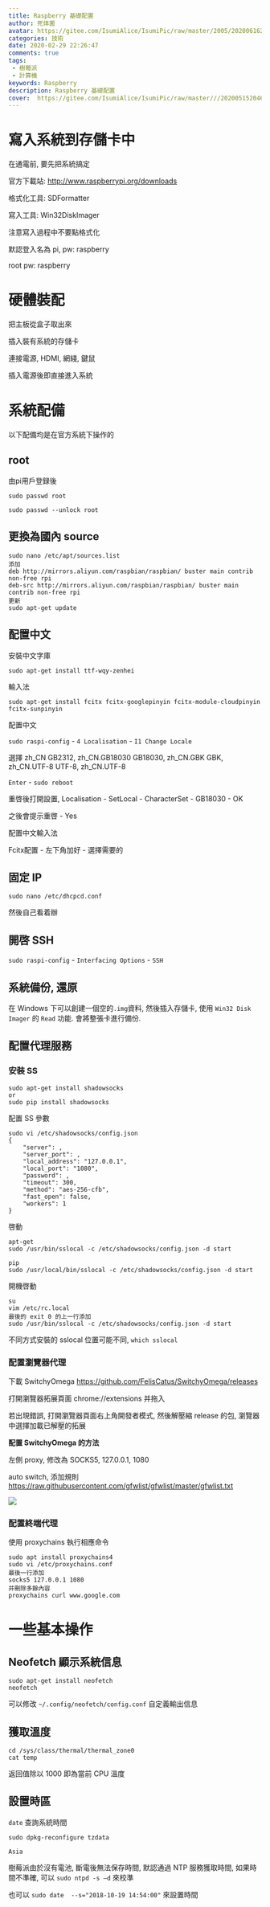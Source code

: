 ```yaml
---
title: Raspberry 基礎配置
author: 死体菌
avatar: https://gitee.com/IsumiAlice/IsumiPic/raw/master/2005/20200616222058.jpg
categories: 技術
date: 2020-02-29 22:26:47
comments: true
tags: 
 - 樹莓派
 - 計算機
keywords: Raspberry
description: Raspberry 基礎配置
cover:  https://gitee.com/IsumiAlice/IsumiPic/raw/master///20200515204625.jpg
---
```




# 寫入系統到存儲卡中

在通電前, 要先把系統搞定

官方下載站: http://www.raspberrypi.org/downloads

格式化工具: SDFormatter

寫入工具: Win32DiskImager

注意寫入過程中不要點格式化

默認登入名為 pi, pw: raspberry

root pw: raspberry

# 硬體裝配

把主板從盒子取出來

插入裝有系統的存儲卡

連接電源, HDMI, 網綫, 鍵鼠

插入電源後即直接進入系統

# 系統配備

以下配備均是在官方系統下操作的
## root

由pi用戶登録後

```
sudo passwd root

sudo passwd --unlock root
```

## 更換為國內 source
```
sudo nano /etc/apt/sources.list 
添加
deb http://mirrors.aliyun.com/raspbian/raspbian/ buster main contrib non-free rpi
deb-src http://mirrors.aliyun.com/raspbian/raspbian/ buster main contrib non-free rpi
更新
sudo apt-get update
```
## 配置中文

安裝中文字庫

```
sudo apt-get install ttf-wqy-zenhei
```

輸入法
```
sudo apt-get install fcitx fcitx-googlepinyin fcitx-module-cloudpinyin fcitx-sunpinyin
```

配置中文

``sudo raspi-config`` - ``4 Localisation`` - ``I1 Change Locale``

選擇 zh_CN GB2312, zh_CN.GB18030 GB18030, zh_CN.GBK GBK, zh_CN.UTF-8  UTF-8, zh_CN.UTF-8

``Enter`` - ``sudo reboot``

重啓後打開設置, Localisation - SetLocal - CharacterSet - GB18030 - OK

之後會提示重啓 - Yes

配置中文輸入法

Fcitx配置 - 左下角加好 - 選擇需要的

## 固定 IP
```
sudo nano /etc/dhcpcd.conf
```
然後自己看着辦
## 開啓 SSH

``sudo raspi-config`` - ``Interfacing Options`` - ``SSH``

## 系統備份, 還原

在 Windows 下可以創建一個空的``.img``資料, 然後插入存儲卡, 使用 ``Win32 Disk Imager`` 的 ``Read`` 功能. 會將整張卡進行備份.

## 配置代理服務

### 安裝 SS

```
sudo apt-get install shadowsocks
or
sudo pip install shadowsocks
```

配置 SS 參數

```
sudo vi /etc/shadowsocks/config.json
{
    "server": ,
    "server_port": ,
    "local_address": "127.0.0.1",
    "local_port": "1080",
    "password": ,
    "timeout": 300,
    "method": "aes-256-cfb",
    "fast_open": false,
    "workers": 1
}
```

啓動

```
apt-get
sudo /usr/bin/sslocal -c /etc/shadowsocks/config.json -d start

pip
sudo /usr/local/bin/sslocal -c /etc/shadowsocks/config.json -d start
```

開機啓動

```
su
vim /etc/rc.local
最後的 exit 0 的上一行添加
sudo /usr/bin/sslocal -c /etc/shadowsocks/config.json -d start
```

不同方式安裝的 sslocal 位置可能不同, ``which sslocal``

### 配置瀏覽器代理

下載 SwitchyOmega https://github.com/FelisCatus/SwitchyOmega/releases 

打開瀏覽器拓展頁面 chrome://extensions 并拖入

若出現錯誤, 打開瀏覽器頁面右上角開發者模式, 然後解壓縮 release 的包, 瀏覽器中選擇加載已解壓的拓展

**配置 SwitchyOmega 的方法**

左側 proxy, 修改為 SOCKS5, 127.0.0.1, 1080

auto switch, 添加規則  https://raw.githubusercontent.com/gfwlist/gfwlist/master/gfwlist.txt 

![](http://www.phpvar.com/phpvar.com/wp-content/uploads/auto-switch-768x387.png)

### 配置終端代理

使用 proxychains 執行相應命令

```
sudo apt install proxychains4
sudo vi /etc/proxychains.conf
最後一行添加
socks5 127.0.0.1 1080
并刪除多餘內容
proxychains curl www.google.com
```



# 一些基本操作

##  Neofetch 顯示系統信息

```
sudo apt-get install neofetch
neofetch
```

可以修改  `~/.config/neofetch/config.conf` 自定義輸出信息

## 獲取溫度

```
cd /sys/class/thermal/thermal_zone0
cat temp
```
返回值除以 1000 即為當前 CPU 溫度

## 設置時區

``date`` 查詢系統時間

```
sudo dpkg-reconfigure tzdata

Asia
```

樹莓派由於沒有電池, 斷電後無法保存時間, 默認通過 NTP 服務獲取時間, 如果時間不準確, 可以 ``sudo ntpd -s –d`` 來校準

也可以 ``sudo date  --s="2018-10-19 14:54:00"`` 來設置時間